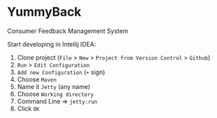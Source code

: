 # YummyBack
Consumer Feedback Management System

Start developing in Intellij IDEA:

1. Clone project (`File` > `New` > `Project from Version Control` > `Github`)
2. `Run` > `Edit Configuration`
3. `Add new Configuration` (`+` sign)
4. Choose `Maven`
5. Name it `Jetty` (any name)
6. Choose `Working directory`
7. Command Line => `jetty:run`
8. Click `OK`